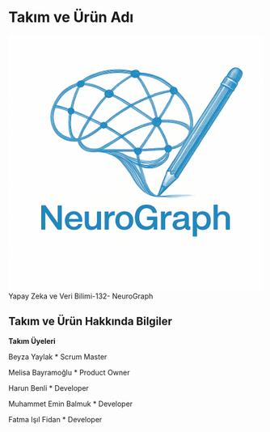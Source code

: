 # Takım ve Ürün Adı
![Logo](https://raw.githubusercontent.com/BBBeyza/YZTA_YapayZeka_Grup-132/main/logo.png)
Yapay Zeka ve Veri Bilimi-132- NeuroGraph

## Takım ve Ürün Hakkında Bilgiler

**Takım Üyeleri**


Beyza Yaylak * Scrum Master


Melisa Bayramoğlu * Product Owner


Harun Benli * Developer


Muhammet Emin Balmuk * Developer


Fatma Işıl Fidan * Developer

